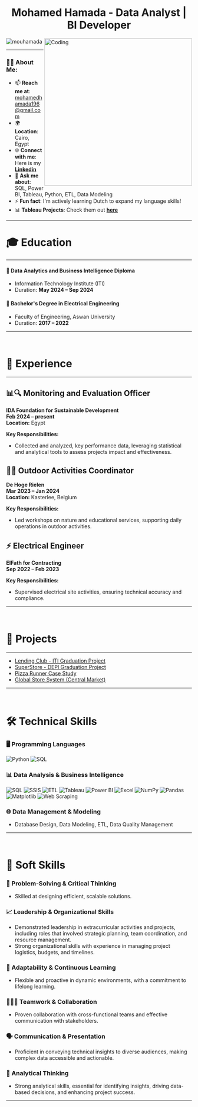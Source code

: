 <h1 align="center">Mohamed Hamada - Data Analyst | BI Developer </h1>

<img align="right" alt="Coding" width="400" src="https://almablog-media.s3.ap-south-1.amazonaws.com/Web_Developer1_5a10332275.png" />

<p align="left"> 
  <img src="https://komarev.com/ghpvc/?username=mouhamada&label=Profile%20views&color=0e75b6&style=flat" alt="mouhamada" /> 
</p>

---

### 👨‍💻 About Me:
- 📫 **Reach me at**: [mohamedhamada196@gmail.com](mailto:mohamedhamada196@gmail.com)
- 🌍 **Location**: Cairo, Egypt
- 🌐 **Connect with me**: Here is my [**Linkedin**](https://linkedin.com/in/mouhamada)    
- 💬 **Ask me about**: SQL, Power BI, Tableau, Python, ETL, Data Modeling  
- ⚡ **Fun fact**: I'm actively learning Dutch to expand my language skills!  
- 📊 **Tableau Projects**: Check them out [**here**]([https://public.tableau.com/app/profile/mohamedhamada](https://public.tableau.com/app/profile/mohamed.hamada.abdulaty.ismail/vizzes))

---

# 🎓 Education

---

#### 🏫 **Data Analytics and Business Intelligence Diploma**
- Information Technology Institute (ITI)
- Duration: **May 2024 – Sep 2024**

#### 🏫 **Bachelor's Degree in Electrical Engineering**
- Faculty of Engineering, Aswan University
- Duration: **2017 – 2022**

---

<br>

# 💼 Experience

---

## 📊🔍 Monitoring and Evaluation Officer  
**IDA Foundation for Sustainable Development**  
**Feb 2024 – present**  
**Location:** Egypt  

**Key Responsibilities:**
- Collected and analyzed, key performance data, leveraging statistical and analytical tools to assess projects impact and effectiveness.

  
## 🌲🤸 Outdoor Activities Coordinator  
**De Hoge Rielen**  
**Mar 2023 – Jan 2024**  
**Location:** Kasterlee, Belgium  


**Key Responsibilities:**
- Led workshops on nature and educational services, supporting daily operations in outdoor activities.

## ⚡ Electrical Engineer  
**ElFath for Contracting**  
**Sep 2022 – Feb 2023**  

**Key Responsibilities:**
- Supervised electrical site activities, ensuring technical accuracy and compliance.

---

<br>

# 🔬 Projects

---

- [Lending Club - ITI Graduation Project](https://github.com/Mouo1/Lending-Club-ITI-Graduation-Project)
- [SuperStore - DEPI Graduation Project](https://github.com/Mouo1/SuperStore-DEPI-Graduation-Project)
- [Pizza Runner Case Study](https://github.com/Mouo1/Pizza-Runner-Case-Study)
- [Global Store System (Central Market)](https://github.com/Mouo1/Global-Store-System-Central-Market)
  

---

<br>

# 🛠️ Technical Skills

### 🖥️ Programming Languages
![Python](https://img.shields.io/badge/Python-3776AB?style=flat&logo=python&logoColor=white)
![SQL](https://img.shields.io/badge/SQL-4479A1?style=flat&logo=microsoft-sql-server&logoColor=white)

### 📊 Data Analysis & Business Intelligence
![SQL](https://img.shields.io/badge/SQL-4479A1?style=flat&logo=microsoft-sql-server&logoColor=white)
![SSIS](https://img.shields.io/badge/SSIS-FF2C20?style=flat&logo=microsoft&logoColor=white)
![ETL](https://img.shields.io/badge/ETL-FE7A16?style=flat&logo=etl&logoColor=white)
![Tableau](https://img.shields.io/badge/Tableau-E97627?style=flat&logo=tableau&logoColor=white)
![Power BI](https://img.shields.io/badge/Power%20BI-F2C811?style=flat&logo=power-bi&logoColor=white)
![Excel](https://img.shields.io/badge/Excel-217346?style=flat&logo=microsoft-excel&logoColor=white)
![NumPy](https://img.shields.io/badge/NumPy-013243?style=flat&logo=numpy&logoColor=white)
![Pandas](https://img.shields.io/badge/Pandas-150458?style=flat&logo=pandas&logoColor=white)
![Matplotlib](https://img.shields.io/badge/Matplotlib-315796?style=flat&logo=matplotlib&logoColor=white)
![Web Scraping](https://img.shields.io/badge/Web%20Scraping-000000?style=flat&logo=web-scraping&logoColor=white)


### 🌐 Data Management & Modeling
- Database Design, Data Modeling, ETL, Data Quality Management

---

<br>

# 🌟 Soft Skills

### 🎯 Problem-Solving & Critical Thinking
- Skilled at designing efficient, scalable solutions.

### 📈 Leadership & Organizational Skills
- Demonstrated leadership in extracurricular activities and projects, including roles that involved strategic planning, team coordination, and resource management.
- Strong organizational skills with experience in managing project logistics, budgets, and timelines.

### 🧩 Adaptability & Continuous Learning
- Flexible and proactive in dynamic environments, with a commitment to lifelong learning.

### 🧑‍🤝‍🧑 Teamwork & Collaboration
- Proven collaboration with cross-functional teams and effective communication with stakeholders.

### 🗣️ Communication & Presentation
- Proficient in conveying technical insights to diverse audiences, making complex data accessible and actionable.

### 🧠 Analytical Thinking
- Strong analytical skills, essential for identifying insights, driving data-based decisions, and enhancing project success.

---


